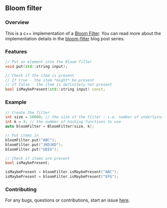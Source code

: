 ## Bloom filter

### Overview

This is a c++ implementation of a [Bloom Filter](https://en.wikipedia.org/wiki/Bloom_filter). You can read more about the implementation details in the [bloom-filter](https%3A%2F%2Folivif.github.io%2Fcategories%2F%23bloom%20filter) blog post series.

### Features

```c++
// Put an element into the Bloom filter
void put(std::string input);

// Check if the item is present
// If true - the item *might* be present
// If false - the item is definitely not present
bool isMaybePresent(std::string input) const;
```

### Example

```c++
// Create the filter
int size = 10000; // the size of the filter - i.e. number of underlying bits used
int k = 3; // the number of hashing functions to use
auto bloomFilter = BloomFilter(size, k);

// Put items in
bloomFilter.put("ABC");
bloomFilter.put("JKDJKD");
bloomFilter.put("UDIG");

// Check if items are present
bool isMaybePresent;

isMaybePresent = bloomFilter.isMaybePresent("ABC");
isMaybePresent = bloomFilter.isMaybePresent("EFG");
```

### Contributing 

For any bugs, questions or contributions, start an issue [here](https://github.com/olivif/bloom-filter/issues). 
